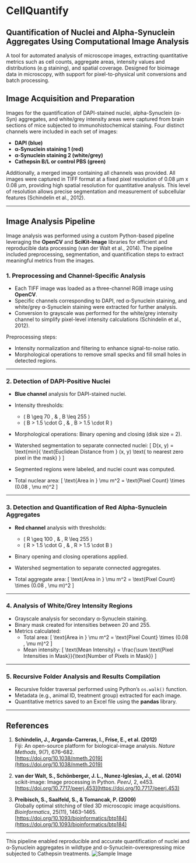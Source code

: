 # CellQuantify 
## Quantification of Nuclei and Alpha-Synuclein Aggregates Using Computational Image Analysis
A tool for automated analysis of microscope images, extracting quantitative metrics such as cell counts, aggregate areas, intensity values and distributions (e.g staining), and spatial coverage. Designed for bioimage data in microscopy, with support for pixel-to-physical unit conversions and batch processing.

## Image Acquisition and Preparation
Images for the quantification of DAPI-stained nuclei, alpha-Synuclein (α-Syn) aggregates, and white/grey intensity areas were captured from brain sections of mice subjected to immunohistochemical staining. Four distinct channels were included in each set of images:

- **DAPI (blue)**  
- **α-Synuclein staining 1 (red)**  
- **α-Synuclein staining 2 (white/grey)**  
- **Cathepsin B/L or control PBS (green)**  

Additionally, a merged image containing all channels was provided. All images were captured in TIFF format at a fixed pixel resolution of 0.08 μm x 0.08 μm, providing high spatial resolution for quantitative analysis. This level of resolution allows precise segmentation and measurement of subcellular features (Schindelin et al., 2012).

---

## Image Analysis Pipeline
Image analysis was performed using a custom Python-based pipeline leveraging the **OpenCV** and **SciKit-Image** libraries for efficient and reproducible data processing (van der Walt et al., 2014). The pipeline included preprocessing, segmentation, and quantification steps to extract meaningful metrics from the images.

### 1. Preprocessing and Channel-Specific Analysis
- Each TIFF image was loaded as a three-channel RGB image using **OpenCV**.
- Specific channels corresponding to DAPI, red α-Synuclein staining, and white/grey α-Synuclein staining were extracted for further analysis.
- Conversion to grayscale was performed for the white/grey intensity channel to simplify pixel-level intensity calculations (Schindelin et al., 2012).

Preprocessing steps:
- Intensity normalization and filtering to enhance signal-to-noise ratio.
- Morphological operations to remove small specks and fill small holes in detected regions.

---

### 2. Detection of DAPI-Positive Nuclei
- **Blue channel** analysis for DAPI-stained nuclei.
- Intensity thresholds:  
  - \( B \geq 70 \, \& \, B \leq 255 \)  
  - \( B > 1.5 \cdot G \, \& \, B > 1.5 \cdot R \)  

- Morphological operations: Binary opening and closing (disk size = 2).
- Watershed segmentation to separate connected nuclei:
  \[
  D(x, y) = \text{min}\{ \text{Euclidean Distance from } (x, y) \text{ to nearest zero pixel in the mask} \}
  \]
- Segmented regions were labeled, and nuclei count was computed.  
- Total nuclear area:
  \[
  \text{Area in } \mu m^2 = \text{Pixel Count} \times (0.08 \, \mu m)^2
  \]

---

### 3. Detection and Quantification of Red Alpha-Synuclein Aggregates
- **Red channel** analysis with thresholds:  
  - \( R \geq 100 \, \& \, R \leq 255 \)  
  - \( R > 1.5 \cdot G \, \& \, R > 1.5 \cdot B \)  

- Binary opening and closing operations applied.
- Watershed segmentation to separate connected aggregates.  
- Total aggregate area:
  \[
  \text{Area in } \mu m^2 = \text{Pixel Count} \times (0.08 \, \mu m)^2
  \]

---

### 4. Analysis of White/Grey Intensity Regions
- Grayscale analysis for secondary α-Synuclein staining.
- Binary mask created for intensities between 20 and 255.
- Metrics calculated:
  - Total area:
    \[
    \text{Area in } \mu m^2 = \text{Pixel Count} \times (0.08 \, \mu m)^2
    \]
  - Mean intensity:
    \[
    \text{Mean Intensity} = \frac{\sum \text{Pixel Intensities in Mask}}{\text{Number of Pixels in Mask}}
    \]

---

### 5. Recursive Folder Analysis and Results Compilation
- Recursive folder traversal performed using Python’s `os.walk()` function.
- Metadata (e.g., animal ID, treatment group) extracted for each image.
- Quantitative metrics saved to an Excel file using the **pandas** library.

---

## References
1. **Schindelin, J., Arganda-Carreras, I., Frise, E., et al. (2012)**  
   Fiji: An open-source platform for biological-image analysis. *Nature Methods*, 9(7), 676–682.  
   [https://doi.org/10.1038/nmeth.2019](https://doi.org/10.1038/nmeth.2019)

2. **van der Walt, S., Schönberger, J. L., Nunez-Iglesias, J., et al. (2014)**  
   scikit-image: Image processing in Python. *PeerJ*, 2, e453.  
   [https://doi.org/10.7717/peerj.453](https://doi.org/10.7717/peerj.453)

3. **Preibisch, S., Saalfeld, S., & Tomancak, P. (2009)**  
   Globally optimal stitching of tiled 3D microscopic image acquisitions. *Bioinformatics*, 25(11), 1463–1465.  
   [https://doi.org/10.1093/bioinformatics/btp184](https://doi.org/10.1093/bioinformatics/btp184)

---

This pipeline enabled reproducible and accurate quantification of nuclei and α-Synuclein aggregates in wildtype and α-Synuclein-overexpressing mice subjected to Cathepsin treatments.
![Sample Image](samples.png)
